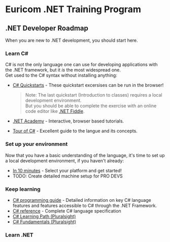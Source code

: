 # Euricom .NET Training Program

## .NET Developer Roadmap

When you are new to .NET development, you should start here.

### Learn C#
C# is not the only language one can use for developing applications with the .NET framework, but it _is_ the most widespread one. <br>
Get used to the C# syntax without installing anything:

- [C# Quickstarts](https://docs.microsoft.com/en-us/dotnet/csharp/quick-starts/) - These quickstart excersises can be run in the browser!

    > Note: The last quickstart (Introduction to classes) requires a local development environment.<br>
    > But you should be able to complete the exercise with an online code editor like [.NET Fiddle](https://dotnetfiddle.net/).

- [.NET Academy](https://dotnetcademy.net/CSharp) - Interactive, browser based tutorials.
- [Tour of C#](https://docs.microsoft.com/en-us/dotnet/csharp/tour-of-csharp/index) - Excellent guide to the langue and its concepts.

### Set up your environment

Now that you have a basic understanding of the language, it's time to set up a local development environment, if you haven't already:

- [In 10 minutes](https://www.microsoft.com/net/learn/get-started-with-dotnet-tutorial) - Select your platform and get started!
- TODO: Create detailed machine setup for PRO DEVS

### Keep learning

- [C# programming guide](https://docs.microsoft.com/en-us/dotnet/csharp/programming-guide/) - Detailed information on key C# language features and features accessible to C# through the .NET Framework.
- [C# reference](https://docs.microsoft.com/en-us/dotnet/csharp/language-reference/) - Complete C# language specification
- [C# Learning Path (Pluralsight)](https://app.pluralsight.com/paths/skills/csharp)
- [C# Fundamentals (Pluralsight)](https://app.pluralsight.com/library/courses/csharp-fundamentals-csharp5/table-of-contents)


### Learn .NET

